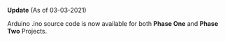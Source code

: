 **Update** (As of 03-03-2021)

Arduino .ino source code is now available for both **Phase One** and **Phase Two** Projects.